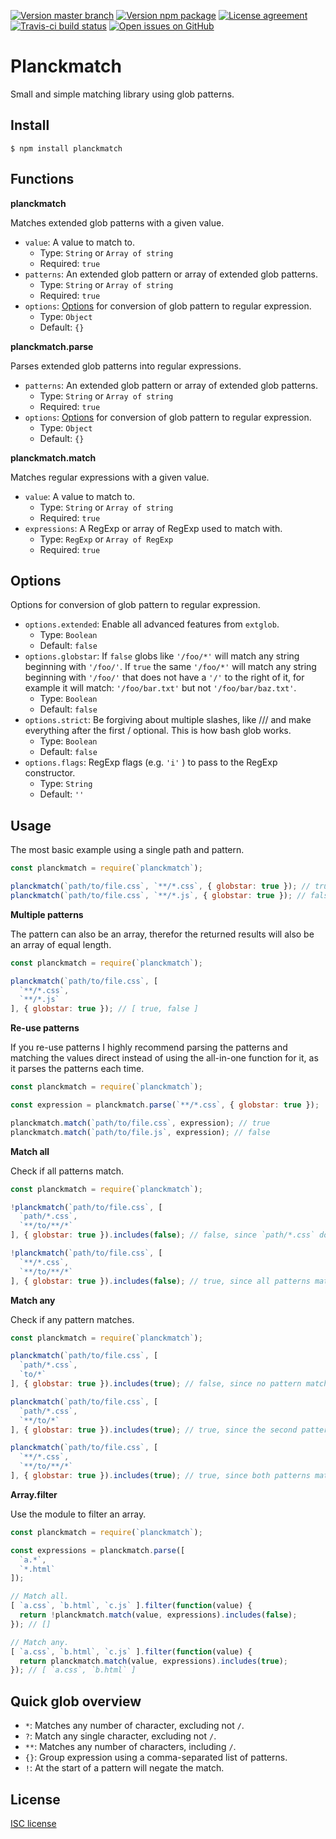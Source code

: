 [![Version master branch](https://img.shields.io/github/package-json/v/redkenrok/node-planckmatch.svg?label=master&style=flat-square)](https://github.com/redkenrok/node-planckmatch#readme)
[![Version npm package](https://img.shields.io/npm/v/planckmatch.svg?label=npm&style=flat-square)](https://npmjs.com/package/planckmatch)
[![License agreement](https://img.shields.io/github/license/redkenrok/node-planckmatch.svg?style=flat-square)](https://github.com/redkenrok/node-planckmatch/blob/master/LICENSE)
[![Travis-ci build status](https://img.shields.io/travis-ci/RedKenrok/node-planckmatch.svg?branch=master&style=flat-square)](https://travis-ci.org/redkenrok/node-planckmatch)
[![Open issues on GitHub](https://img.shields.io/github/issues/redkenrok/node-planckmatch.svg?style=flat-square)](https://github.com/redkenrok/node-planckmatch/issues)

# Planckmatch

Small and simple matching library using glob patterns.

## Install

```
$ npm install planckmatch
```

## Functions

**planckmatch**

Matches extended glob patterns with a given value.
* `value`: A value to match to.
  * Type: `String` or `Array of string`
  * Required: `true`
* `patterns`: An extended glob pattern or array of extended glob patterns.
  * Type: `String` or `Array of string`
  * Required: `true`
* `options`: [Options](#options) for conversion of glob pattern to regular expression.
  * Type: `Object`
  * Default: `{}`

**planckmatch.parse**

Parses extended glob patterns into regular expressions.
* `patterns`: An extended glob pattern or array of extended glob patterns.
  * Type: `String` or `Array of string`
  * Required: `true`
* `options`: [Options](#options) for conversion of glob pattern to regular expression.
  * Type: `Object`
  * Default: `{}`

**planckmatch.match**

Matches regular expressions with a given value.
* `value`: A value to match to.
  * Type: `String` or `Array of string`
  * Required: `true`
* `expressions`: A RegExp or array of RegExp used to match with.
  * Type: `RegExp` or `Array of RegExp`
  * Required: `true`

## Options

Options for conversion of glob pattern to regular expression.

* `options.extended`: Enable all advanced features from `extglob`.
  * Type: `Boolean`
  * Default: `false`
* `options.globstar`: If `false` globs like `'/foo/*'` will match any string beginning with `'/foo/'`. If `true` the same `'/foo/*'` will match any string beginning with `'/foo/'` that does not have a `'/'` to the right of it, for example it will match: `'/foo/bar.txt'` but not `'/foo/bar/baz.txt'`.
  * Type: `Boolean`
  * Default: `false`
* `options.strict`: Be forgiving about multiple slashes, like /// and make everything after the first / optional. This is how bash glob works.
  * Type: `Boolean`
  * Default: `false`
* `options.flags`: RegExp flags (e.g. `'i'` ) to pass to the RegExp constructor.
  * Type: `String`
  * Default: `''`

## Usage

The most basic example using a single path and pattern.

```JavaScript
const planckmatch = require(`planckmatch`);

planckmatch(`path/to/file.css`, `**/*.css`, { globstar: true }); // true
planckmatch(`path/to/file.css`, `**/*.js`, { globstar: true }); // false
```

**Multiple patterns**

The pattern can also be an array, therefor the returned results will also be an array of equal length.

```JavaScript
const planckmatch = require(`planckmatch`);

planckmatch(`path/to/file.css`, [
  `**/*.css`,
  `**/*.js`
], { globstar: true }); // [ true, false ]
```

**Re-use patterns**

If you re-use patterns I highly recommend parsing the patterns and matching the values direct instead of using the all-in-one function for it, as it parses the patterns each time.

```JavaScript
const planckmatch = require(`planckmatch`);

const expression = planckmatch.parse(`**/*.css`, { globstar: true });

planckmatch.match(`path/to/file.css`, expression); // true
planckmatch.match(`path/to/file.js`, expression); // false
```

**Match all**

Check if all patterns match.

```JavaScript
const planckmatch = require(`planckmatch`);

!planckmatch(`path/to/file.css`, [
  `path/*.css`,
  `**/to/**/*`
], { globstar: true }).includes(false); // false, since `path/*.css` does not match.

!planckmatch(`path/to/file.css`, [
  `**/*.css`,
  `**/to/**/*`
], { globstar: true }).includes(false); // true, since all patterns match.
```

**Match any**

Check if any pattern matches.

```JavaScript
const planckmatch = require(`planckmatch`);

planckmatch(`path/to/file.css`, [
  `path/*.css`,
  `to/*`
], { globstar: true }).includes(true); // false, since no pattern matches.

planckmatch(`path/to/file.css`, [
  `path/*.css`,
  `**/to/*`
], { globstar: true }).includes(true); // true, since the second pattern matches.

planckmatch(`path/to/file.css`, [
  `**/*.css`,
  `**/to/**/*`
], { globstar: true }).includes(true); // true, since both patterns match.
```

**Array.filter**

Use the module to filter an array.

```JavaScript
const planckmatch = require(`planckmatch`);

const expressions = planckmatch.parse([
  `a.*`,
  `*.html`
]);

// Match all.
[ `a.css`, `b.html`, `c.js` ].filter(function(value) {
  return !planckmatch.match(value, expressions).includes(false);
}); // []

// Match any.
[ `a.css`, `b.html`, `c.js` ].filter(function(value) {
  return planckmatch.match(value, expressions).includes(true);
}); // [ `a.css`, `b.html` ]
```

## Quick glob overview

* `*`: Matches any number of character, excluding not `/`.
* `?`: Match any single character, excluding not `/`.
* `**`: Matches any number of characters, including `/`.
* `{}`: Group expression using a comma-separated list of patterns.
* `!`: At the start of a pattern will negate the match.

## License

[ISC license](https://github.com/redkenrok/planckmatch/blob/LICENSE)